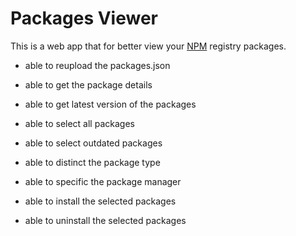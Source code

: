 # Packages Viewer

This is a web app that for better view your [NPM](https://www.npmjs.com/) registry packages.

- able to reupload the packages.json

- able to get the package details
- able to get latest version of the packages

- able to select all packages
- able to select outdated packages

- able to distinct the package type
- able to specific the package manager
- able to install the selected packages
- able to uninstall the selected packages

